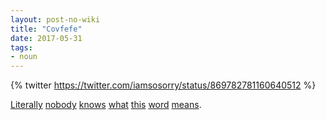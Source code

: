 ```yaml
---
layout: post-no-wiki
title: "Covfefe"
date: 2017-05-31
tags:
- noun
---
```


{% twitter https://twitter.com/iamsosorry/status/869782781160640512 %}

[Literally](https://www.nytimes.com/2017/05/31/us/politics/covfefe-trump-twitter.html?_r=0) [nobody](https://twitter.com/NPR/status/869917543032647681?ref_src=twsrc%5Egoogle%7Ctwcamp%5Eserp%7Ctwgr%5Etweet) [knows](https://www.wired.com/2017/05/internet-defines-covfefe/) [what](https://twitter.com/MerriamWebster/status/869782666572443648?ref_src=twsrc%5Etfw&ref_url=https%3A%2F%2Fwww.usatoday.com%2Fstory%2Fnews%2Fpolitics%2Fonpolitics%2F2017%2F05%2F31%2Fwhat-is-covfefe-not-even-merriam-webster-can-explain-donald-trumps-tweet%2F357486001%2F) [this](https://twitter.com/realdonaldtrump/status/869858333477523458) [word](https://www.facebook.com/TinySnekComics/photos/a.1121694404567765.1073741828.1121689424568263/1489909634412905/?type=3&theater) [means](http://nerdist.com/a-roundup-of-the-best-cofveve-memes-and-jokes-on-twitter/).
